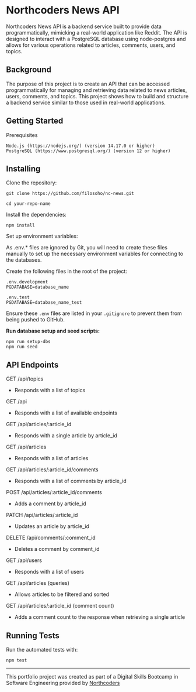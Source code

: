 # Northcoders News API

Northcoders News API is a backend service built to provide data programmatically, mimicking a real-world application like Reddit. The API is designed to interact with a PostgreSQL database using node-postgres and allows for various operations related to articles, comments, users, and topics.

## Background

The purpose of this project is to create an API that can be accessed programmatically for managing and retrieving data related to news articles, users, comments, and topics. This project shows how to build and structure a backend service similar to those used in real-world applications.

## Getting Started

Prerequisites

```
Node.js (https://nodejs.org/) (version 14.17.0 or higher)
PostgreSQL (https://www.postgresql.org/) (version 12 or higher)
```

## Installing

Clone the repository:

```
git clone https://github.com/filosoho/nc-news.git
```

```
cd your-repo-name
```

Install the dependencies:

```
npm install
```

Set up environment variables:

As .env.\* files are ignored by Git, you will need to create these files manually to set up the necessary environment variables for connecting to the databases.

Create the following files in the root of the project:

```
.env.development
PGDATABASE=database_name

.env.test
PGDATABASE=database_name_test
```

Ensure these `.env` files are listed in your `.gitignore` to prevent them from being pushed to GitHub.

**Run database setup and seed scripts:**

```
npm run setup-dbs
npm run seed
```

## API Endpoints

GET /api/topics

- Responds with a list of topics

GET /api

- Responds with a list of available endpoints

GET /api/articles/:article_id

- Responds with a single article by article_id

GET /api/articles

- Responds with a list of articles

GET /api/articles/:article_id/comments

- Responds with a list of comments by article_id

POST /api/articles/:article_id/comments

- Adds a comment by article_id

PATCH /api/articles/:article_id

- Updates an article by article_id

DELETE /api/comments/:comment_id

- Deletes a comment by comment_id

GET /api/users

- Responds with a list of users

GET /api/articles (queries)

- Allows articles to be filtered and sorted

GET /api/articles/:article_id (comment count)

- Adds a comment count to the response when retrieving a single article

## Running Tests

Run the automated tests with:

```
npm test
```

---

This portfolio project was created as part of a Digital Skills Bootcamp in Software Engineering provided by [Northcoders](https://northcoders.com/)
